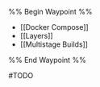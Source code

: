 %% Begin Waypoint %%
- [[Docker Compose]]
- [[Layers]]
- [[Multistage Builds]]

%% End Waypoint %%

#TODO 